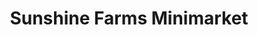 ---
title: "Sunshine Farms Minimarket"
url: /norwich/sunshine-farms-minimarket/
shop: convenience
---